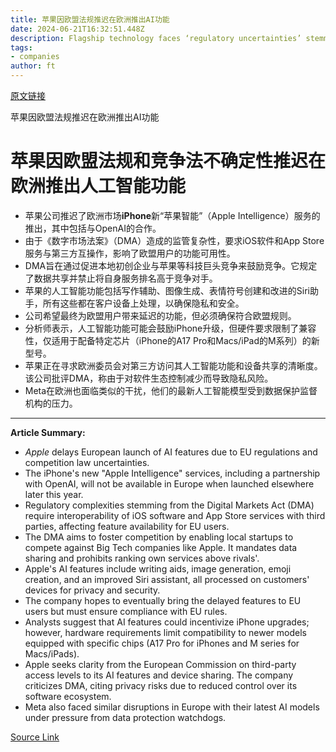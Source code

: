 ```yaml
---
title: 苹果因欧盟法规推迟在欧洲推出AI功能
date: 2024-06-21T16:32:51.448Z
description: Flagship technology faces ‘regulatory uncertainties’ stemming from Brussels’ competition law
tags: 
- companies
author: ft
---
```


[原文链接](https://ft.com/content/360751cb-7a22-48e0-9b00-6a30ff41dcfe)

苹果因欧盟法规推迟在欧洲推出AI功能

# 苹果因欧盟法规和竞争法不确定性推迟在欧洲推出人工智能功能 

- 苹果公司推迟了欧洲市场**iPhone**新“苹果智能”（Apple Intelligence）服务的推出，其中包括与OpenAI的合作。
- 由于《数字市场法案》（DMA）造成的监管复杂性，要求iOS软件和App Store服务与第三方互操作，影响了欧盟用户的功能可用性。
- DMA旨在通过促进本地初创企业与苹果等科技巨头竞争来鼓励竞争。它规定了数据共享并禁止将自身服务排名高于竞争对手。
- 苹果的人工智能功能包括写作辅助、图像生成、表情符号创建和改进的Siri助手，所有这些都在客户设备上处理，以确保隐私和安全。
- 公司希望最终为欧盟用户带来延迟的功能，但必须确保符合欧盟规则。
- 分析师表示，人工智能功能可能会鼓励iPhone升级，但硬件要求限制了兼容性，仅适用于配备特定芯片（iPhone的A17 Pro和Macs/iPad的M系列）的新型号。
- 苹果正在寻求欧洲委员会对第三方访问其人工智能功能和设备共享的清晰度。该公司批评DMA，称由于对软件生态控制减少而导致隐私风险。
- Meta在欧洲也面临类似的干扰，他们的最新人工智能模型受到数据保护监督机构的压力。

---

 **Article Summary:**  

- *Apple* delays European launch of AI features due to EU regulations and competition law uncertainties.
- The iPhone's new "Apple Intelligence" services, including a partnership with OpenAI, will not be available in Europe when launched elsewhere later this year.
- Regulatory complexities stemming from the Digital Markets Act (DMA) require interoperability of iOS software and App Store services with third parties, affecting feature availability for EU users.
- The DMA aims to foster competition by enabling local startups to compete against Big Tech companies like Apple. It mandates data sharing and prohibits ranking own services above rivals'.
- Apple's AI features include writing aids, image generation, emoji creation, and an improved Siri assistant, all processed on customers' devices for privacy and security.
- The company hopes to eventually bring the delayed features to EU users but must ensure compliance with EU rules.
- Analysts suggest that AI features could incentivize iPhone upgrades; however, hardware requirements limit compatibility to newer models equipped with specific chips (A17 Pro for iPhones and M series for Macs/iPads).
- Apple seeks clarity from the European Commission on third-party access levels to its AI features and device sharing. The company criticizes DMA, citing privacy risks due to reduced control over its software ecosystem.
- Meta also faced similar disruptions in Europe with their latest AI models under pressure from data protection watchdogs.

[Source Link](https://ft.com/content/360751cb-7a22-48e0-9b00-6a30ff41dcfe)

